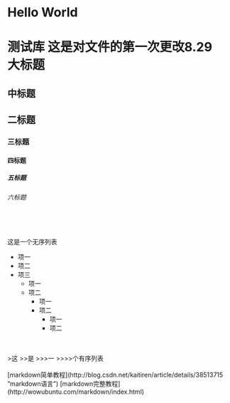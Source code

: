 # Hello World
测试库
这是对文件的第一次更改8.29 <br>
大标题
======
中标题
------

## 二标题
### 三标题
#### 四标题
##### 五标题
###### 六标题
<br>
<br>

这是一个无序列表
* 项一
* 项二
* 项三
	* 项一
	* 项二
		* 项一
		* 项二
			* 项一
			* 项二
<br>
<br>
>这
>>是
>>>一
>>>>个有序列表
<br>
<br>
[markdown简单教程](http://blog.csdn.net/kaitiren/article/details/38513715 ”markdown语言”)
[markdown完整教程](http://wowubuntu.com/markdown/index.html)

